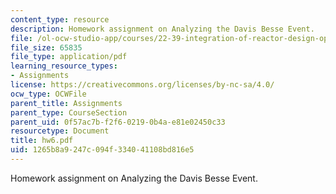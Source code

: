 ```yaml
---
content_type: resource
description: Homework assignment on Analyzing the Davis Besse Event.
file: /ol-ocw-studio-app/courses/22-39-integration-of-reactor-design-operations-and-safety-fall-2006/1265b8a9247c094f334041108bd816e5_hw6.pdf
file_size: 65835
file_type: application/pdf
learning_resource_types:
- Assignments
license: https://creativecommons.org/licenses/by-nc-sa/4.0/
ocw_type: OCWFile
parent_title: Assignments
parent_type: CourseSection
parent_uid: 0f57ac7b-f2f6-0219-0b4a-e81e02450c33
resourcetype: Document
title: hw6.pdf
uid: 1265b8a9-247c-094f-3340-41108bd816e5
---
```

Homework assignment on Analyzing the Davis Besse Event.